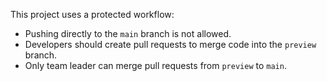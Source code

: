 This project uses a protected workflow:

- Pushing directly to the `main` branch is not allowed.
- Developers should create pull requests to merge code into the `preview` branch.
- Only team leader can merge pull requests from `preview` to `main`.
